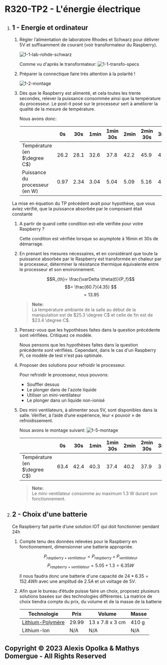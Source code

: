 # R320-TP2 - L'énergie électrique

1. ## 1 - Energie et ordinateur

      1. Régler l’alimentation de laboratoire Rhodes et Schwarz pour délivrer 5V et suffisamment de courant (voir transformateur du Raspberry).

          ![1-1-lab-rohde-schwarz](./src/TP2/1-1-lab-rohde-schwarz.jpg)

          Comme vu d'après le transformateur: ![1-1-transfo-specs](./src/TP2/1-1-transfo-specs.jpg)

      1. Préparer la connectique faire très attention à la polarité !

          ![1-2-montage](./src/TP2/1-2-montage.jpg)

      1. Dès que le Raspberry est alimenté, et cela toutes les trente secondes, relever la puissance consommée ainsi que la température du processeur. Le post-it posé sur le processeur sert à améliorer la qualité de la mesure de température.

          Nous avons donc:

          |                                | 0s   | 30s  | 1min | 1min 30s | 2min | 2min 30s | 3min | 3min 30s | 4min | 4min 30s | 5min | 5min 30s | 6min | 6min 30s | 7min | 7min 30s | 8min | 8min 30s | 9min | 9min 30s | 10min | 10min 30s | 11min | 11min 30s | 12min | 12min 30s | 13min | 13min30s | 14min | 14min30s | 15min | 15min30s | 16min | 16min 30s | 17min | 17min 30s | 18min | 18min 30s | 19min | 19min 30s | 20min |
          | ------------------------------ | ---- | ---- | ---- | -------- | ---- | -------- | ---- | -------- | ---- | -------- | ---- | -------- | ---- | -------- | ---- | -------- | ---- | -------- | ---- | -------- | ----- | --------- | ----- | --------- | ----- | --------- | ----- | -------- | ----- | -------- | ----- | -------- | ----- | --------- | ----- | --------- | ----- | --------- | ----- | --------- | ----- |
          | Température (en $\degree C$)   | 26.2 | 28.1 | 32.6 | 37.8     | 42.2 | 45.9     | 47.7 | 48.4     | 48.2 | 50.1     | 48.2 | 49.6     | 50.7 | 51.5     | 52.7 | 53.9     | 53.5 | 54.6     | 53.9 | 55.8     | 54.3  | 53.6      | 55.3  | 56.7      | 55.3  | 55.8      | 56.4  | 57.9     | 57.2  | 57.5     | 58.4  | 59.7     | 59.2  | 60.5      | 60.6  | 60.6      | 60    | 60.7      | 59.1  | 60.7      | 59.5  |
          | Puissance du processeur (en W) | 0.97 | 2.34 | 3.04 | 5.04     | 5.09 | 5.16     | 4.58 | 4.19     | 4.21 | 3.16     | 5.17 | 4.21     | 4.21 | 4.23     | 4.23 | 4.25     | 4.23 | 4.27     | 4.26 | 4.28     | 4.29  | 4.30      | 4.28  | 4.29      | 4.29  | 4.31      | 3.24  | 4.32     | 4.30  | 4.33     | 4.32  | 4.33     | 4.33  | 4.37      | 4.34  | 4.35      | 3.26  | 4.35      | 4.35  | 4.36      | 4.36  |

      La mise en équation du TP précédent avait pour hypothèse, que vous aviez vérifié, que la puissance absorbée par le composant était constante

      1. A partir de quand cette condition est-elle vérifiée pour votre Raspberry ?

          Cette condition est vérifiée lorsque so asymptote à 16min et 30s de démarrage.

      2. En prenant les mesures nécessaires, et en considérant que toute la puissance absorbée par le Raspberry est transformée en chaleur par le processeur, déterminer la résistance thermique équivalente entre le processeur et son environnement.

          $$R_{th}= \frac{\varDelta \theta(t)}{P_f}$$
          $$= \frac{60.7}{4.35} $$
          $$= 13.95$$

          > **Note:**  
          > La température ambiante de la salle au début de la manipulation est
          > de $25.3 \degree C$ et celle de fin est de $23.4 \degree C$.

      3. Pensez-vous que les hypothèses faites dans la question précédente sont vérifiées. Critiquez ce modèle.

          Nous pensons que les hypothèses faites dans la question précédente sont vérifiées.
          Cependant, dans le cas d'un Raspberry Pi, ce modèle de test n'est pas optimale.

      4. Proposer des solutions pour refroidir le processeur.

          Pour refroidir le processeur, nous pouvons:

          - Souffler dessus
          - Le plonger dans de l'azote liquide
          - Utiliser un mini-ventilateur
          - Le plonger dans un liquide non-ionisé

      5. Des mini ventilateurs, à alimenter sous 5V, sont disponibles dans la salle. Vérifier, à l’aide d’une expérience, leur « pouvoir » de refroidissement.

          Nous avons le montage suivant: ![1-5-montage](./src/TP2/1-5-montage.jpg)

          |                              | 0s   | 30s  | 1min | 1min 30s | 2min | 2min 30s | 3min | 3min 30s | 4min | 4min 30s | 5min | 5min 30s | 6min | 6min 30s | 7min | 7min 30s | 8min |
          | ---------------------------- | ---- | ---- | ---- | -------- | ---- | -------- | ---- | -------- | ---- | -------- | ---- | -------- | ---- | -------- | ---- | -------- | ---- |
          | Température (en $\degree C$) | 63.4 | 42.4 | 40.3 | 37.4     | 40.2 | 37.9     | 37.3 | 36       | 35.7 | 36.8     | 36.7 | 36.7     | 34.8 | 37.3     | 36.7 | 36.3     | 36.7 |

          > **Note:**  
          > Le mini-ventilateur consomme au maximum 1.3 W durant son fonctionnement.

2. ## 2 - Choix d'une batterie

    Ce Raspberry fait partie d’une solution IOT qui doit fonctionner pendant 24h

    1. Compte tenu des données relevées pour le Raspberry en fonctionnement, dimensionner une batterie appropriée.

        $$P_{raspberry + ventilateur} = P_{raspberry} + P_{ventilateur}$$
        $$P_{raspberry + ventilateur} = 5.05 + 1.3 = 6.35 W$$

        Il nous faudra donc une batterie d'une capacité de $24 * 6.35 = 152.4 Wh$ avec
        une amplitud de $2.5 A$ et un voltage de $5 V$.

    2. Afin que le bureau d’étude puisse faire un choix, proposez plusieurs solutions basées sur des technologies différentes. La matrice de choix tiendra compte du prix, du volume et de la masse de la batterie

        | Technologie                                                                                                                                                             | Prix  | Volume          | Masse |
        | ----------------------------------------------------------------------------------------------------------------------------------------------------------------------- | ----- | --------------- | ----- |
        | [Lithium-Polymère](https://www.amazon.fr/imuto-20000mAh-Batterie-Capacit%C3%A9-Num%C3%A9rique/dp/B07XJY2WFB/ref=sr_1_29?keywords=batterie+5v+2a&qid=1697535017&sr=8-29) | 29.99 | 13 x 7.8 x 3 cm | 410 g |
        | Lithium-Ion                                                                                                                                                             | N/A   | N/A             | N/A |

## Copyright &copy; 2023 Alexis Opolka & Mathys Domergue - All Rights Reserved
